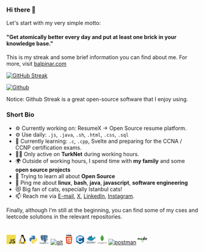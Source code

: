 ### Hi there 👋

Let's start with my very simple motto:

#### "Get atomically better every day and put at least one brick in your knowledge base."

This is my streak and some brief information you can find about me. For more, visit <a href="https://balpinar.com" target="_blank">balpinar.com</a>

[![GitHub Streak](https://streak-stats.demolab.com/?user=ibalpinar&theme=hacker)](https://git.io/streak-stats)

[![Github](https://img.shields.io/github/followers/ibalpinar?label=Follow&style=social)](https://github.com/ibalpinar)

Notice: Github Streak is a great open-source software that I enjoy using.

### Short Bio

- ⚙️ Currently working on: ResumeX -> Open Source resume platform.
- ⚙️ Use daily: `.js`, `.java`, `.sh`, `.html`, `.css`, `.sql`
- 🌱 Currently learning: `.c`, `.cpp`, Svelte and preparing for the CCNA / CCNP certification exams.
- 👨‍💻 Only active on **TurkNet** during working hours.
- 🌍 Outside of working hours, I spend time with **my family** and some **open source projects**
- 🌱 Trying to learn all about **Open Source**
- 💬 Ping me about **linux**, **bash**, **java**, **javascript**, **software engineering**
- 😻 Big fan of cats, especially Istanbul cats!
- 📫 Reach me via [E-mail], [X], [LinkedIn], [Instagram].

Finally, although I'm still at the beginning, you can find some of my cses and leetcode solutions in the relevant repositories.

[E-mail]: mailto:ilker@balpinar.com
[X]: https://twitter.com/ibalpinar
[LinkedIn]: https://www.linkedin.com/in/ibalpinar
[Instagram]: https://www.instagram.com/ibalpinar

#
<div style="text-align:left;">
   <a href="https://developer.mozilla.org/en-US/docs/Web/JavaScript" target="_blank"> <img src="https://raw.githubusercontent.com/devicons/devicon/master/icons/javascript/javascript-original.svg" alt="javascript" width="25" height="25"/></a>
   <a href="https://www.linux.org/" target="_blank"> <img src="https://raw.githubusercontent.com/devicons/devicon/master/icons/linux/linux-original.svg" alt="linux" width="25" height="25"/></a>
   <a href="https://www.python.org" target="_blank"> <img src="https://raw.githubusercontent.com/devicons/devicon/master/icons/python/python-original.svg" alt="python" width="25" height="25"/></a>
   <a href="https://www.postgresql.org" target="_blank"> <img src="https://raw.githubusercontent.com/devicons/devicon/master/icons/postgresql/postgresql-original-wordmark.svg" alt="postgresql" width="25" height="25"/></a>
   <a href="https://git-scm.com/" target="_blank"> <img src="https://www.vectorlogo.zone/logos/git-scm/git-scm-icon.svg" alt="git" width="25" height="25"/></a>
   <a href="https://www.w3.org/html/" target="_blank"> <img src="https://raw.githubusercontent.com/devicons/devicon/master/icons/html5/html5-original-wordmark.svg" alt="html5" width="25" height="25"/></a>
   <a href="https://www.cprogramming.com/" target="_blank"> <img src="https://raw.githubusercontent.com/devicons/devicon/master/icons/c/c-original.svg" alt="c" width="25" height="25"/></a>
   <a href="https://www.docker.com/" target="_blank"> <img src="https://raw.githubusercontent.com/devicons/devicon/master/icons/docker/docker-original-wordmark.svg" alt="docker" width="25" height="25"/></a>
   <a href="https://www.mongodb.com/" target="_blank"> <img src="https://raw.githubusercontent.com/devicons/devicon/master/icons/mongodb/mongodb-original-wordmark.svg" alt="mongodb" width="25" height="25"/></a>
   <a href="https://postman.com" target="_blank"> <img src="https://www.vectorlogo.zone/logos/getpostman/getpostman-icon.svg" alt="postman" width="25" height="25"/></a>
   <a href="https://nodejs.org" target="_blank"> <img src="https://raw.githubusercontent.com/devicons/devicon/master/icons/nodejs/nodejs-original-wordmark.svg" alt="nodejs" width="25" height="25"/></a>
</div>


<!--
**ibalpinar/ibalpinar** is a ✨ _special_ ✨ repository because its `README.md` (this file) appears on your GitHub profile.

Here are some ideas to get you started:

- 🔭 I’m currently working on ...
- 🌱 I’m currently learning ...
- 👯 I’m looking to collaborate on ...
- 🤔 I’m looking for help with ...
- 💬 Ask me about ...
- 📫 How to reach me: ...
- 😄 Pronouns: ...
- ⚡ Fun fact: ...
-->
